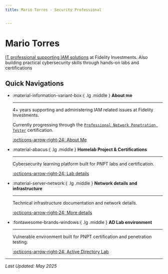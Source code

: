 ```yaml
---
title: Mario Torres - Security Professional


---
```


# Mario Torres

[IT professional supporting IAM solutions](about/) at Fidelity Investments. Also building practical cybersecurity skills through hands-on labs and certifications

## Quick Navigations

<div class="grid cards" markdown>

-   :material-information-variant-box:{ .lg .middle } __About me__

    ---

    4+ years supporting and administering IAM related issues at Fidelity Investments.
    
    Currently progressing through the [`Professional Network Penetration Tester`](https://certifications.tcm-sec.com/pnpt/) certification.

    [:octicons-arrow-right-24: About Me](about/)

-   :material-abacus:{ .lg .middle } __Homelab Project & Certifications__

    ---

    Cybersecurity learning platform built for PNPT labs and certification.

    [:octicons-arrow-right-24: Lab details](homelab/index.md)

-   :material-server-network:{ .lg .middle } __Network details and infrastructure__

    ---

    Technical infrastructure documentation and network details.

    [:octicons-arrow-right-24: More details](infrastructure/index.md)

-   :fontawesome-brands-windows:{ .lg .middle } __AD Lab environment__

    ---

    Vulnerable environment built for PNPT certification and penetration testing.

    [:octicons-arrow-right-24: Active Directory Lab](infrastructure/ActiveDirectoryLab.md)

</div>

---
*Last Updated: May 2025*
